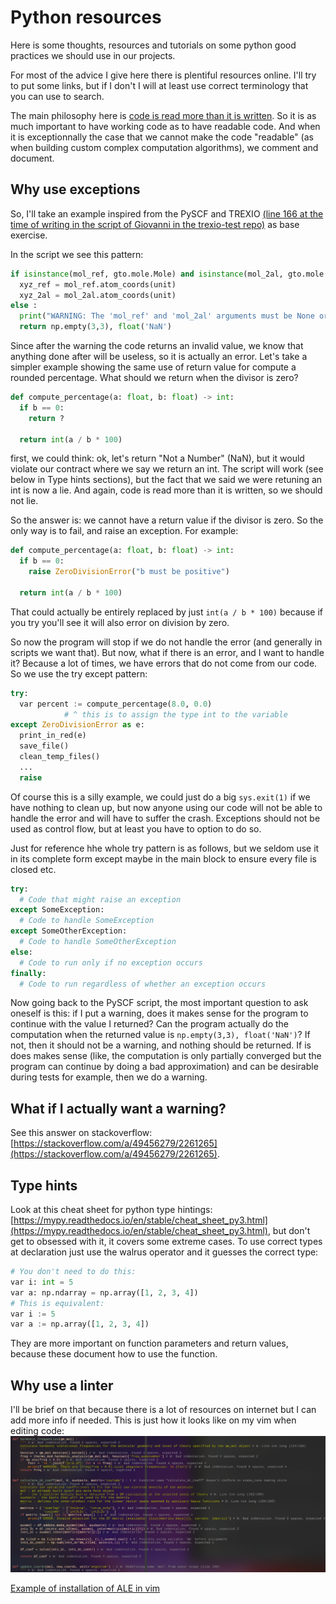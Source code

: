 # Python resources

Here is some thoughts, resources and tutorials on some python good
practices we should use in our projects.

For most of the advice I give here there is plentiful resources
online. I'll try to put some links, but if I don't I will at least
use correct terminology that you can use to search.

The main philosophy here is [code is read more than it is
written](https://primalskill.blog/code-is-read-more-than-it-is-written).
So it is as much important to have working code as to have readable
code. And when it is exceptionnally the case that we cannot make the
code "readable" (as when building custom complex computation
algorithms), we comment and document.

## Why use exceptions

So, I'll take an example inspired from the PySCF and TREXIO
[(line 166 at the time of writing in the script of Giovanni in the trexio-test
repo)](https://github.com/srampinogroup/trexio-test/blob/main/src/launch_dft_rks_v5_no-align.py#L166)
as base exercise.

In the script we see this pattern:
```python
if isinstance(mol_ref, gto.mole.Mole) and isinstance(mol_2al, gto.mole.Mole) :
  xyz_ref = mol_ref.atom_coords(unit)
  xyz_2al = mol_2al.atom_coords(unit)
else :
  print("WARNING: The 'mol_ref' and 'mol_2al' arguments must be None or a pyscf.gto.mole.Mole objects, current types are {type(mol_ref)} and {type(mol_2al}")
  return np.empty(3,3), float('NaN')
```

Since after the warning the code returns an invalid value, we know that anything
done after will be useless, so it is actually an error. Let's take a
simpler example showing the same use of return value for compute a
rounded percentage. What should we return when the divisor is zero?
```python
def compute_percentage(a: float, b: float) -> int:
  if b == 0:
    return ?

  return int(a / b * 100)
```
first, we could think: ok, let's return "Not a Number" (NaN), but it
would violate our contract where we say we return an int. The script
will work (see below in Type hints sections), but the fact that we
said we were retuning an int is now a lie. And again, code is read
more than it is written, so we should not lie.

So the answer is: we cannot have a return value if the divisor is
zero. So the only way is to fail, and raise an exception. For
example:
```python
def compute_percentage(a: float, b: float) -> int:
  if b == 0:
    raise ZeroDivisionError("b must be positive")

  return int(a / b * 100)
```
That could actually be entirely replaced by just `int(a / b * 100)`
because if you try you'll see it will also error on division by zero.

So now the program will stop if we do not handle the error (and
generally in scripts we want that).
But now, what if there is an error, and I want to handle it? Because
a lot of times, we have errors that do not come from our code. So we
use the try except pattern:

```python
try:
  var percent := compute_percentage(8.0, 0.0)
            # ^ this is to assign the type int to the variable
except ZeroDivisionError as e:
  print_in_red(e)
  save_file()
  clean_temp_files()
  ...
  raise
```
Of course this is a silly example, we could just do a big
`sys.exit(1)` if we have nothing to clean up, but now anyone using
our code will not be able to handle the error and will have to suffer
the crash. Exceptions should not be used as control flow, but at
least you have to option to do so.

Just for reference hhe whole try pattern is as follows, but we seldom
use it in its complete form except maybe in the main block to ensure
every file is closed etc.
```python
try:
  # Code that might raise an exception
except SomeException:
  # Code to handle SomeException
except SomeOtherException:
  # Code to handle SomeOtherException
else:
  # Code to run only if no exception occurs
finally:
  # Code to run regardless of whether an exception occurs
```

Now going back to the PySCF script, the most important question to
ask oneself is this: if I put a warning, does it makes sense for the
program to continue with the value I returned? Can the program
actually do the computation when the returned value is
`np.empty(3,3), float('NaN')`? If not, then it should not be a
warning, and nothing should be returned. If is does makes sense
(like, the computation is only partially converged but the program
can continue by doing a bad approximation) and can be desirable
during tests for example, then we do a warning.

## What if I actually want a warning?

See this answer on stackoverflow: [https://stackoverflow.com/a/49456279/2261265](https://stackoverflow.com/a/49456279/2261265).

## Type hints

Look at this cheat sheet for python type hintings:
[https://mypy.readthedocs.io/en/stable/cheat_sheet_py3.html](https://mypy.readthedocs.io/en/stable/cheat_sheet_py3.html),
but don't get to obsessed with it, it covers some extreme cases.
To use correct types at declaration just use the walrus operator and
it guesses the correct type:
```python
# You don't need to do this:
var i: int = 5
var a: np.ndarray = np.array([1, 2, 3, 4])
# This is equivalent:
var i := 5
var a := np.array([1, 2, 3, 4])
```
They are more important on function parameters and return values,
because these document how to use the function.

## Why use a linter

I'll be brief on that because there is a lot of resources on
internet but I can add more info if needed. This is just how it looks
like on my vim when editing code:
![Screenshot of pylint on original script](pylint_screenshot.png)

[Example of installation of ALE in vim](https://stackoverflow.com/questions/56614721/how-to-correctly-enable-pylint-with-ale-in-vim)

